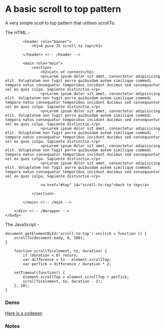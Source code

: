 # A basic scroll to top pattern

A very simple scoll to top pattern that utilises scrollTo.

The HTML -
	<body id="top">
		<div id="wrapper">

			<header role="banner">
				<h1>A pure JS scroll to top</h1>

			</header> <!-- /header -->

			<main role="main">
				<section>
					<h2>Lots of content</h2>
					<p>Lorem ipsum dolor sit amet, consectetur adipisicing elit. Voluptatem non fugit porro quibusdam autem similique commodi tempora natus consequatur temporibus incidunt ducimus sed consequuntur vel ex quos culpa. Sapiente distinctio.</p>
					<p>Lorem ipsum dolor sit amet, consectetur adipisicing elit. Voluptatem non fugit porro quibusdam autem similique commodi tempora natus consequatur temporibus incidunt ducimus sed consequuntur vel ex quos culpa. Sapiente distinctio.</p>
					<p>Lorem ipsum dolor sit amet, consectetur adipisicing elit. Voluptatem non fugit porro quibusdam autem similique commodi tempora natus consequatur temporibus incidunt ducimus sed consequuntur vel ex quos culpa. Sapiente distinctio.</p>
					<p>Lorem ipsum dolor sit amet, consectetur adipisicing elit. Voluptatem non fugit porro quibusdam autem similique commodi tempora natus consequatur temporibus incidunt ducimus sed consequuntur vel ex quos culpa. Sapiente distinctio.</p>
					<p>Lorem ipsum dolor sit amet, consectetur adipisicing elit. Voluptatem non fugit porro quibusdam autem similique commodi tempora natus consequatur temporibus incidunt ducimus sed consequuntur vel ex quos culpa. Sapiente distinctio.</p>
					<p>Lorem ipsum dolor sit amet, consectetur adipisicing elit. Voluptatem non fugit porro quibusdam autem similique commodi tempora natus consequatur temporibus incidunt ducimus sed consequuntur vel ex quos culpa. Sapiente distinctio.</p>

					<a href="#top" id="scroll-to-top">back to top</a>

				</section>

			</main> <!-- /main -->

		</div> <!-- /#wrapper -->
	</body>

The JavaScript -

	document.getElementById('scroll-to-top').onclick = function () {
	    scrollTo(document.body, 0, 100);
	}

		function scrollTo(element, to, duration) {
	    	if (duration < 0) return;
		    var difference = to - element.scrollTop;
	    	var perTick = difference / duration * 2;

    	setTimeout(function() {
	        element.scrollTop = element.scrollTop + perTick;
        	scrollTo(element, to, duration - 2);
    	}, 10);
	}


### Demo

[Here is a codepen](http://codepen.io/sturobson/pen/equnb)

### Notes
